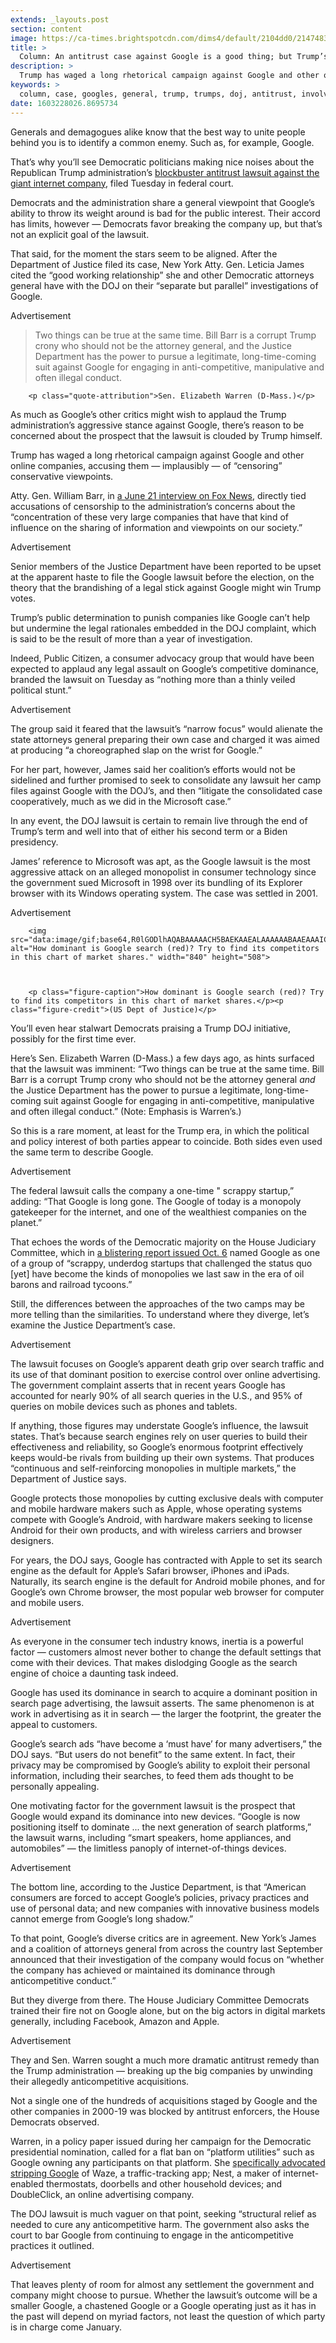 ```yaml
--- 
extends: _layouts.post 
section: content 
image: https://ca-times.brightspotcdn.com/dims4/default/2104dd0/2147483647/strip/true/crop/2048x1075+0+114/resize/1200x630!/quality/90/?url=https%3A%2F%2Fcalifornia-times-brightspot.s3.amazonaws.com%2F57%2F8c%2F21b98d4c8a4ced38479bb6784b2a%2Fla-fi-google-earns-20131017-001 
title: > 
  Column: An antitrust case against Google is a good thing; but Trump’s involvement may not be 
description: > 
  Trump has waged a long rhetorical campaign against Google and other online companies, accusing them — implausibly — of “censoring” conservative viewpoints.AdvertisementHow dominant is Google search (red)?(US Dept of Justice)You’ll even hear stalwart Democrats praising a Trump DOJ initiative, possibly for the first time ever.Google’s search ads “have become a ‘must have’ for many advertisers,” the DOJ says.The DOJ lawsuit is much vaguer on that point, seeking “structural relief as needed to cure any anticompetitive harm. 
keywords: > 
  column, case, googles, general, trump, trumps, doj, antitrust, involvement, search, good, lawsuit, justice, thing, department, google, companies 
date: 1603228026.8695734 
--- 
```

<div><p>Generals and demagogues alike know that the best way to unite people behind you is to identify a common enemy. Such as, for example, Google.</p><p>That&#8217;s why you&#8217;ll see Democratic politicians making nice noises about the Republican Trump administration&#8217;s <a class="link" href="https://assets.documentcloud.org/documents/7273457/10-20-20-US-v-Google-Complaint.pdf" target="_blank">blockbuster antitrust lawsuit against the giant internet company</a>, filed Tuesday in federal court. </p><p>Democrats and the administration share a general viewpoint that Google&#8217;s ability to throw its weight around is bad for the public interest. Their accord has limits, however &#8212; Democrats favor breaking the company up, but that&#8217;s not an explicit goal of the lawsuit. </p><p>That said, for the moment the stars seem to be aligned. After the Department of Justice filed its case, New York Atty. Gen. Leticia James cited the &#8220;good working relationship&#8221; she and other Democratic attorneys general have with the DOJ on their &#8220;separate but parallel&#8221; investigations of Google. </p><p class="google-dfp-ad-caption">Advertisement</p>
    <p id="google-adfe395034-4e2d-4d80-8048-8d6e5b12d840" class="google-dfp-ad injected">
        <p class="google-dfp-ad-placeholder"></p>
    </p>
<p></p><blockquote>
        <p class="quote-body">Two things can be true at the same time. Bill Barr is a corrupt Trump crony who should not be the attorney general, and the Justice Department has the power to pursue a legitimate, long-time-coming suit against Google for engaging in anti-competitive, manipulative and often illegal conduct.</p>
    </blockquote>

    
        <p class="quote-attribution">Sen. Elizabeth Warren (D-Mass.)</p>
    
<p>As much as Google&#8217;s other critics might wish to applaud the Trump administration&#8217;s aggressive stance against Google, there&#8217;s reason to be concerned about the prospect that the lawsuit is clouded by Trump himself. </p><p>Trump has waged a long rhetorical campaign against Google and other online companies, accusing them &#8212; implausibly &#8212; of &#8220;censoring&#8221; conservative viewpoints. </p><p>Atty. Gen. William Barr, in <a class="link" href="https://www.foxnews.com/media/ag-barr-on-tech-companies-censoring-viewpoints-theres-something-very-disturbing-about-whats-going-on" target="_blank">a June 21 interview on Fox News</a>, directly tied accusations of censorship to the administration&#8217;s concerns about the &#8220;concentration of these very large companies that have that kind of influence on the sharing of information and viewpoints on our society.&#8221;</p><p class="google-dfp-ad-caption">Advertisement</p>
    <p id="google-ad05617f43-1ef4-4524-bf95-f150a7847fd0" class="google-dfp-ad injected">
        <p class="google-dfp-ad-placeholder"></p>
    </p>
<p></p><p id="nativo_1"></p><p>Senior members of the Justice Department have been reported to be upset at the apparent haste to file the Google lawsuit before the election, on the theory that the brandishing of a legal stick against Google might win Trump votes.</p><p>Trump&#8217;s public determination to punish companies like Google can&#8217;t help but undermine the legal rationales embedded in the DOJ complaint, which is said to be the result of more than a year of investigation.</p><p>Indeed, Public Citizen, a consumer advocacy group that would have been expected to applaud any legal assault on Google&#8217;s competitive dominance, branded the lawsuit on Tuesday as &#8220;nothing more than a thinly veiled political stunt.&#8221;</p><p class="google-dfp-ad-caption">Advertisement</p>
    <p id="google-ad7e1360e4-65b1-4c0f-841f-82a276d69dab" class="google-dfp-ad injected">
        <p class="google-dfp-ad-placeholder"></p>
    </p>
<p>The group said it feared that the lawsuit&#8217;s &#8220;narrow focus&#8221; would alienate the state attorneys general preparing their own case and charged it was aimed at producing &#8220;a choreographed slap on the wrist for Google.&#8221;</p><p>For her part, however, James said her coalition&#8217;s efforts would not be sidelined and further promised to seek to consolidate any lawsuit her camp files against Google with the DOJ&#8217;s, and then &#8220;litigate the consolidated case cooperatively, much as we did in the Microsoft case.&#8221;</p><p>In any event, the DOJ lawsuit is certain to remain live through the end of Trump&#8217;s term and well into that of either his second term or a Biden presidency.</p><p>James&#8217; reference to Microsoft was apt, as the Google lawsuit is the most aggressive attack on an alleged monopolist in consumer technology since the government sued Microsoft in 1998 over its bundling of its Explorer browser with its Windows operating system. The case was settled in 2001.</p><p class="google-dfp-ad-caption">Advertisement</p>
    <p id="google-ad6b0f5468-2094-4d0d-b077-bfd243f2b591" class="google-dfp-ad injected">
        <p class="google-dfp-ad-placeholder"></p>
    </p>
<p></p>
    
        <img src="data:image/gif;base64,R0lGODlhAQABAAAAACH5BAEKAAEALAAAAAABAAEAAAICTAEAOw==" alt="How dominant is Google search (red)? Try to find its competitors in this chart of market shares." width="840" height="508">
    
    
    
        <p class="figure-caption">How dominant is Google search (red)? Try to find its competitors in this chart of market shares.</p><p class="figure-credit">(US Dept of Justice)</p>
        
<p>You&#8217;ll even hear stalwart Democrats praising a Trump DOJ initiative, possibly for the first time ever. </p><p>Here&#8217;s Sen. Elizabeth Warren (D-Mass.) a few days ago, as hints surfaced that the lawsuit was imminent: &#8220;Two things can be true at the same time. Bill Barr is a corrupt Trump crony who should not be the attorney general <i>and</i> the Justice Department has the power to pursue a legitimate, long-time-coming suit against Google for engaging in anti-competitive, manipulative and often illegal conduct.&#8221; (Note: Emphasis is Warren&#8217;s.)</p><p>So this is a rare moment, at least for the Trump era, in which the political and policy interest of both parties appear to coincide. Both sides even used the same term to describe Google. </p><p class="google-dfp-ad-caption">Advertisement</p>
    <p id="google-ad231661e3-1702-4fa4-a9aa-e7e536f8ffbe" class="google-dfp-ad injected">
        <p class="google-dfp-ad-placeholder"></p>
    </p>
<p>The federal lawsuit calls the company a one-time " scrappy startup,&#8221; adding: &#8220;That Google is long gone. The Google of today is a monopoly gatekeeper for the internet, and one of the wealthiest companies on the planet.&#8221; </p><p>That echoes the words of the Democratic majority on the House Judiciary Committee, which in <a class="link" href="https://judiciary.house.gov/uploadedfiles/competition_in_digital_markets.pdf" target="_blank">a blistering report issued Oct. 6</a> named Google as one of a group of &#8220;scrappy, underdog startups that challenged the status quo [yet] have become the kinds of monopolies we last saw in the era of oil barons and railroad tycoons.&#8221;</p><p>Still, the differences between the approaches of the two camps may be more telling than the similarities. To understand where they diverge, let&#8217;s examine the Justice Department&#8217;s case. </p><p class="google-dfp-ad-caption">Advertisement</p>
    <p id="google-ad687c2c7f-7e1f-4bf5-b8bc-1899f236cce6" class="google-dfp-ad injected">
        <p class="google-dfp-ad-placeholder"></p>
    </p>
<p>The lawsuit focuses on Google&#8217;s apparent death grip over search traffic and its use of that dominant position to exercise control over online advertising. The government complaint asserts that in recent years Google has accounted for nearly 90% of all search queries in the U.S., and 95% of queries on mobile devices such as phones and tablets.</p><p>If anything, those figures may understate Google&#8217;s influence, the lawsuit states. That&#8217;s because search engines rely on user queries to build their effectiveness and reliability, so Google&#8217;s enormous footprint effectively keeps would-be rivals from building up their own systems. That produces &#8220;continuous and self-reinforcing monopolies in multiple markets,&#8221; the Department of Justice says.</p><p>Google protects those monopolies by cutting exclusive deals with computer and mobile hardware makers such as Apple, whose operating systems compete with Google&#8217;s Android, with hardware makers seeking to license Android for their own products, and with wireless carriers and browser designers. </p><p>For years, the DOJ says, Google has contracted with Apple to set its search engine as the default for Apple&#8217;s Safari browser, iPhones and iPads. Naturally, its search engine is the default for Android mobile phones, and for Google&#8217;s own Chrome browser, the most popular web browser for computer and mobile users. </p><p class="google-dfp-ad-caption">Advertisement</p>
    <p id="google-ad393a1961-72b8-4d01-ad0a-76281cd4d9cb" class="google-dfp-ad injected">
        <p class="google-dfp-ad-placeholder"></p>
    </p>
<p>As everyone in the consumer tech industry knows, inertia is a powerful factor  &#8212; customers  almost never bother to change the default settings that come with their devices. That makes dislodging Google as the search engine of choice a daunting task indeed.</p><p>Google has used its dominance in search to acquire a dominant position in search page advertising, the lawsuit asserts. The same phenomenon is at work in advertising as it in search &#8212; the larger the footprint, the greater the appeal to customers. </p><p>Google&#8217;s search ads &#8220;have become a &#8216;must have&#8217; for many advertisers,&#8221; the DOJ says. &#8220;But users do not benefit&#8221; to the same extent. In fact, their privacy may be compromised by Google&#8217;s ability to exploit their personal information, including their searches, to feed them ads thought to be personally appealing.</p><p>One motivating factor for the government lawsuit is the prospect that Google would expand its dominance into new devices. &#8220;Google is now positioning itself to dominate ... the next generation of search platforms,&#8221; the lawsuit warns, including &#8220;smart speakers, home appliances, and automobiles&#8221; &#8212; the limitless panoply of internet-of-things devices.</p><p class="google-dfp-ad-caption">Advertisement</p>
    <p id="google-addd94f09f-0529-4332-a706-a6687bcb2636" class="google-dfp-ad injected">
        <p class="google-dfp-ad-placeholder"></p>
    </p>
<p></p><p>The bottom line, according to the Justice Department, is that &#8220;American consumers are forced to accept Google&#8217;s policies, privacy practices and use of personal data; and new companies with innovative business models cannot emerge from Google&#8217;s long shadow.&#8221;</p><p>To that point, Google&#8217;s diverse critics are in agreement. New York&#8217;s James and a coalition of attorneys general from across the country last September announced that their investigation of the company would focus on &#8220;whether the company has achieved or maintained its dominance through anticompetitive conduct.&#8221;</p><p>But they diverge from there. The House Judiciary Committee Democrats trained their fire not on Google alone, but on the big actors in digital markets generally, including Facebook, Amazon and Apple. </p><p class="google-dfp-ad-caption">Advertisement</p>
    <p id="google-ad58cebf34-5199-4df9-abc2-ea402e80cd75" class="google-dfp-ad injected">
        <p class="google-dfp-ad-placeholder"></p>
    </p>
<p>They and Sen. Warren sought a much more dramatic antitrust remedy than the Trump administration &#8212; breaking up the big companies by unwinding their allegedly anticompetitive acquisitions. </p><p>Not a single one of the hundreds of acquisitions staged by Google and the other companies in 2000-19 was blocked by antitrust enforcers, the House Democrats observed. </p><p>Warren, in a policy paper issued during her campaign for the Democratic presidential nomination, called for a flat ban on &#8220;platform utilities&#8221; such as Google owning any participants on that platform. She <a class="link" href="https://medium.com/@teamwarren/heres-how-we-can-break-up-big-tech-9ad9e0da324c" target="_blank">specifically advocated stripping Google</a> of Waze, a traffic-tracking app; Nest, a maker of internet-enabled thermostats, doorbells and other household devices; and DoubleClick, an online advertising company. </p><p>The DOJ lawsuit is much vaguer on that point, seeking &#8220;structural relief as needed to cure any anticompetitive harm. The government also asks the court to bar Google from continuing to engage in the anticompetitive practices it outlined. </p><p class="google-dfp-ad-caption">Advertisement</p>
    <p id="google-ad1f721b02-82b2-43ec-9524-2e0e8b177319" class="google-dfp-ad injected">
        <p class="google-dfp-ad-placeholder"></p>
    </p>
<p>That leaves plenty of room for almost any settlement the government and company might choose to pursue. Whether the lawsuit&#8217;s outcome will be a smaller Google, a chastened Google or a Google operating just as it has in the past will depend on myriad factors, not least the question of which party is in charge come January.</p></div>